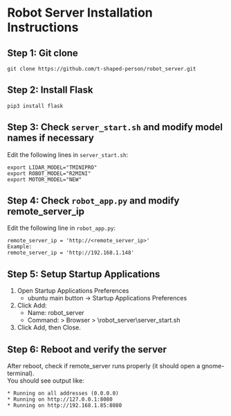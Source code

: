 # Robot Server Installation Instructions

## Step 1: Git clone
`git clone https://github.com/t-shaped-person/robot_server.git`

## Step 2: Install Flask
`pip3 install flask`

## Step 3: Check `server_start.sh` and modify model names if necessary
Edit the following lines in `server_start.sh`:
```
export LIDAR_MODEL="TMINIPRO"
export ROBOT_MODEL="R2MINI"
export MOTOR_MODEL="NEW"
```

## Step 4: Check `robot_app.py` and modify remote_server_ip
Edit the following line in `robot_app.py`:
```
remote_server_ip = 'http://<remote_server_ip>'
Example:
remote_server_ip = 'http://192.168.1.148'
```

## Step 5: Setup Startup Applications
1. Open Startup Applications Preferences
    - ubuntu main button -> Startup Applications Preferences
2. Click Add:
    - Name: robot_server
    - Command: > Browser > \robot_server\server_start.sh
3. Click Add, then Close.

## Step 6: Reboot and verify the server
After reboot, check if remote_server runs properly (it should open a gnome-terminal).  
You should see output like:
```
* Running on all addresses (0.0.0.0)
* Running on http://127.0.0.1:8080
* Running on http://192.168.1.85:8080
```
